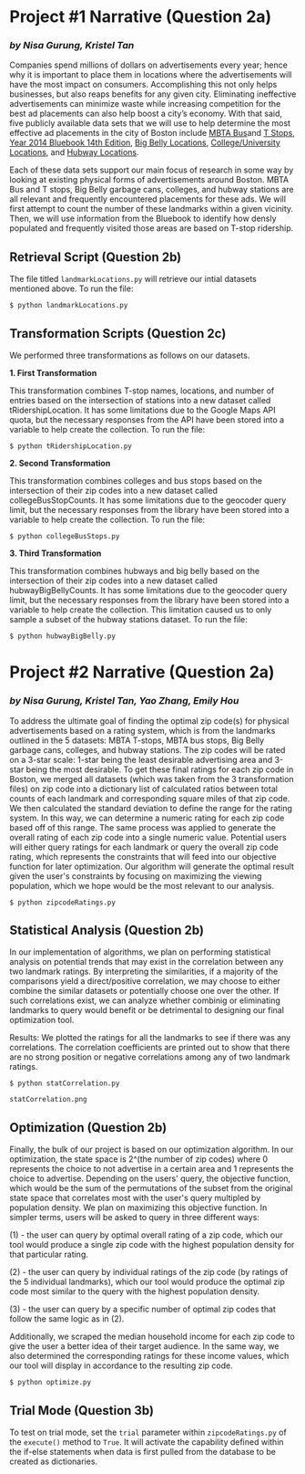 # Project #1 Narrative (Question 2a)
### *by Nisa Gurung, Kristel Tan* 

Companies spend millions of dollars on advertisements every year; hence why it is important to place them in locations where the advertisements will have the most impact on consumers. Accomplishing this not only helps businesses, but also reaps benefits for any given city. Eliminating ineffective advertisements can minimize waste while increasing competition for the best ad placements can also help boost a city’s economy. With that said, five publicly available data sets that we will use to help determine the most effective ad placements in the city of Boston include [MBTA Bus](https://boston.opendatasoft.com/explore/dataset/mbta-bus-stops/)and [T Stops](http://erikdemaine.org/maps/mbta/mbta.yaml), [Year 2014 Bluebook 14th Edition](http://www.mbta.com/uploadedfiles/documents/2014%20BLUEBOOK%2014th%20Edition.pdf), [Big Belly Locations](https://data.cityofboston.gov/City-Services/Big-Belly-Locations/42qi-w8d7), [College/University Locations](https://boston.opendatasoft.com/explore/dataset/colleges-and-universities/), and [Hubway Locations](https://boston.opendatasoft.com/explore/dataset/hubway-stations-in-boston/). 

Each of these data sets support our main focus of research in some way by looking at existing physical forms of advertisements around Boston. MBTA Bus and T stops, Big Belly garbage cans, colleges, and hubway stations are all relevant and frequently encountered placements for these ads. We will first attempt to count the number of these landmarks within a given vicinity. Then, we will use information from the Bluebook to identify how densly populated and frequently visited those areas are based on T-stop ridership. 

## Retrieval Script (Question 2b)

The file titled `landmarkLocations.py` will retrieve our intial datasets mentioned above. To run the file:
```
$ python landmarkLocations.py
```

## Transformation Scripts (Question 2c)

We performed three transformations as follows on our datasets.

**1. First Transformation**

This transformation combines T-stop names, locations, and number of entries based on the intersection of stations into a new dataset called tRidershipLocation. It has some limitations due to the Google Maps API quota, but the necessary responses from the API have been stored into a variable to help create the collection. To run the file:

```
$ python tRidershipLocation.py
```
**2. Second Transformation**

This transformation combines colleges and bus stops based on the intersection of their zip codes into a new dataset called collegeBusStopCounts. It has some limitations due to the geocoder query limit, but the necessary responses from the library have been stored into a variable to help create the collection. To run the file:

```
$ python collegeBusStops.py
```

**3. Third Transformation**

This transformation combines hubways and big belly based on the intersection of their zip codes into a new dataset called hubwayBigBellyCounts. It has some limitations due to the geocoder query limit, but the necessary responses from the library have been stored into a variable to help create the collection. This limitation caused us to only sample a subset of the hubway stations dataset. To run the file:

```
$ python hubwayBigBelly.py
```

# Project #2 Narrative (Question 2a)
### *by Nisa Gurung, Kristel Tan, Yao Zhang, Emily Hou*

To address the ultimate goal of finding the optimal zip code(s) for physical advertisements based on a rating system, which is from the landmarks outlined in the 5 datasets: MBTA T-stops, MBTA bus stops, Big Belly garbage cans, colleges, and hubway stations. The zip codes will be rated on a 3-star scale: 1-star being the least desirable advertising area and 3-star being the most desirable. To get these final ratings for each zip code in Boston, we merged all datasets (which was taken from the 3 transformation files) on zip code into a dictionary list of calculated ratios between total counts of each landmark and corresponding square miles of that zip code. We then calculated the standard deviation to define the range for the rating system. In this way, we can determine a numeric rating for each zip code based off of this range. The same process was applied to generate the overall rating of each zip code into a single numeric value. Potential users will either query ratings for each landmark or query the overall zip code rating, which represents the constraints that will feed into our objective function for later optimization. Our algorithm will generate the optimal result given the user's constraints by focusing on maximizing the viewing population, which we hope would be the most relevant to our analysis. 

```
$ python zipcodeRatings.py

```

## Statistical Analysis (Question 2b)
In our implementation of algorithms, we plan on performing statistical analysis on potential trends that may exist in the correlation between any two landmark ratings. By interpreting the similarities, if a majority of the comparisons yield a direct/positive correlation, we may choose to either combine the similar datasets or potentially choose one over the other. If such correlations exist, we can analyze whether combinig or eliminating landmarks to query would benefit or be detrimental to designing our final optimization tool. 

Results: We plotted the ratings for all the landmarks to see if there was any correlations. The correlation coefficients are printed out to show that there are no strong position or negative correlations among any of two landmark ratings. 

```
$ python statCorrelation.py

statCorrelation.png
```

## Optimization (Question 2b)
Finally, the bulk of our project is based on our optimization algorithm. In our optimization, the state space is 2^(the number of zip codes) where 0 represents the choice to not advertise in a certain area and 1 represents the choice to advertise. Depending on the users' query, the objective function, which would be the sum of the permutations of the subset from the original state space that correlates most with the user's query multipled by population density. We plan on maximizing this objective function. In simpler terms, users will be asked to query in three different ways:

(1) - the user can query by optimal overall rating of a zip code, which our tool would produce a single zip code with the highest population density for that particular rating. 

(2) - the user can query by individual ratings of the zip code (by ratings of the 5 individual landmarks), which our tool would produce the optimal zip code most similar to the query with the highest population density. 

(3) - the user can query by a specific number of optimal zip codes that follow the same logic as in (2). 

Additionally, we scraped the median household income for each zip code to give the user a better idea of their target audience. In the same way, we also determined the corresponding ratings for these income values, which our tool will display in accordance to the resulting zip code. 

```
$ python optimize.py
```

## Trial Mode (Question 3b)
To test on trial mode, set the `trial` parameter within `zipcodeRatings.py` of the `execute()` method to `True`. It will activate the capability defined within the if-else statements when data is first pulled from the database to be created as dictionaries. 
